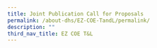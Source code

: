 ```yaml
---
title: Joint Publication Call for Proposals
permalink: /about-dhs/EZ-COE-TandL/permalink/
description: ""
third_nav_title: EZ COE T&L
---
```

